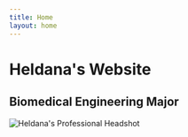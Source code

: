 ```yaml
---
title: Home
layout: home
---
```


# Heldana's Website
## Biomedical Engineering Major

![Heldana's Professional Headshot]()
